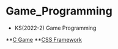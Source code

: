 # Game_Programming
* KS(2022-2) Game Programming

**[C Game](https://github.com/seong2517/Game_Programming/tree/main/c_upgrade_game(1012))
**[CSS Framework](https://github.com/seong2517/Game_Programming/tree/main/css_framework)
